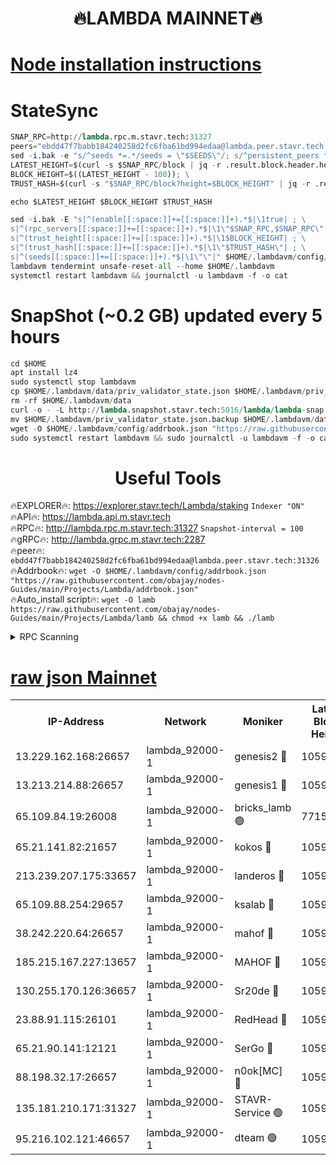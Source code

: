 <h1 align="center"> 🔥LAMBDA MAINNET🔥</h1>


[Node installation instructions](https://github.com/obajay/nodes-Guides/tree/main/Projects/Lambda)
=


# StateSync
```python
SNAP_RPC=http://lambda.rpc.m.stavr.tech:31327
peers="ebdd47f7babb184240258d2fc6fba61bd994edaa@lambda.peer.stavr.tech:31326" 
sed -i.bak -e "s/^seeds *=.*/seeds = \"$SEEDS\"/; s/^persistent_peers *=.*/persistent_peers = \"$PEERS\"/" $HOME/.lambdavm/config/config.toml
LATEST_HEIGHT=$(curl -s $SNAP_RPC/block | jq -r .result.block.header.height); \
BLOCK_HEIGHT=$((LATEST_HEIGHT - 100)); \
TRUST_HASH=$(curl -s "$SNAP_RPC/block?height=$BLOCK_HEIGHT" | jq -r .result.block_id.hash)

echo $LATEST_HEIGHT $BLOCK_HEIGHT $TRUST_HASH

sed -i.bak -E "s|^(enable[[:space:]]+=[[:space:]]+).*$|\1true| ; \
s|^(rpc_servers[[:space:]]+=[[:space:]]+).*$|\1\"$SNAP_RPC,$SNAP_RPC\"| ; \
s|^(trust_height[[:space:]]+=[[:space:]]+).*$|\1$BLOCK_HEIGHT| ; \
s|^(trust_hash[[:space:]]+=[[:space:]]+).*$|\1\"$TRUST_HASH\"| ; \
s|^(seeds[[:space:]]+=[[:space:]]+).*$|\1\"\"|" $HOME/.lambdavm/config/config.toml
lambdavm tendermint unsafe-reset-all --home $HOME/.lambdavm
systemctl restart lambdavm && journalctl -u lambdavm -f -o cat

```
# SnapShot (~0.2 GB) updated every 5 hours
```python
cd $HOME
apt install lz4
sudo systemctl stop lambdavm
cp $HOME/.lambdavm/data/priv_validator_state.json $HOME/.lambdavm/priv_validator_state.json.backup
rm -rf $HOME/.lambdavm/data
curl -o - -L http://lambda.snapshot.stavr.tech:5016/lambda/lambda-snap.tar.lz4 | lz4 -c -d - | tar -x -C $HOME/.lambdavm --strip-components 2
mv $HOME/.lambdavm/priv_validator_state.json.backup $HOME/.lambdavm/data/priv_validator_state.json
wget -O $HOME/.lambdavm/config/addrbook.json "https://raw.githubusercontent.com/obajay/nodes-Guides/main/Projects/Lambda/addrbook.json"
sudo systemctl restart lambdavm && sudo journalctl -u lambdavm -f -o cat
```
 <h1 align="center"> Useful Tools</h1>

🔥EXPLORER🔥:      https://explorer.stavr.tech/Lambda/staking	        `Indexer "ON"` \
🔥API🔥: 			 		 https://lambda.api.m.stavr.tech \
🔥RPC🔥:           http://lambda.rpc.m.stavr.tech:31327	              `Snapshot-interval = 100` \
🔥gRPC🔥:          http://lambda.grpc.m.stavr.tech:2287 \
🔥peer🔥:					 `ebdd47f7babb184240258d2fc6fba61bd994edaa@lambda.peer.stavr.tech:31326` \
🔥Addrbook🔥:    ```wget -O $HOME/.lambdavm/config/addrbook.json "https://raw.githubusercontent.com/obajay/nodes-Guides/main/Projects/Lambda/addrbook.json"``` \
🔥Auto_install script🔥: ```wget -O lamb https://raw.githubusercontent.com/obajay/nodes-Guides/main/Projects/Lambda/lamb && chmod +x lamb && ./lamb```


<details>
<summary>RPC Scanning</summary>

<h2 align="center"> We scan nodes in real time every 4 hours. And we provide the final result of RPC endpoints.
We cannot influence the operation of these nodes in any way. </h2>


```python
If Voting Power is higher than 0 --> then the Node is a validator of the network and may be subject to attack and be a potential threat to the chain.
```
```python
We marked such validators with a red symbol
```

</details>

[raw json Mainnet](https://rpc-check.lambm.stavr.tech/lambm/rpc-lambm-result.json)
=


<table><tr><th>IP-Address</th><th>Network</th><th>Moniker</th><th>Latest Block Height</th><th>Earliest Block Height</th><th>Catching Up</th><th>Tx Index</th><th>Voting Power</th><th>Scan Time</th></tr><tr><td>13.229.162.168:26657</td><td>lambda_92000-1</td><td>genesis2 🔴</td><td>10599858</td><td>1</td><td>False</td><td>on</td><td>16646650</td><td>2023-12-17T19:01:36.018420795UTC</td></tr><tr><td>13.213.214.88:26657</td><td>lambda_92000-1</td><td>genesis1 🔴</td><td>10599859</td><td>1</td><td>False</td><td>on</td><td>107835</td><td>2023-12-17T19:01:40.198343008UTC</td></tr><tr><td>65.109.84.19:26008</td><td>lambda_92000-1</td><td>bricks_lamb 🟢</td><td>7715743</td><td>7581001</td><td>False</td><td>on</td><td>0</td><td>2023-12-17T19:01:51.525112935UTC</td></tr><tr><td>65.21.141.82:21657</td><td>lambda_92000-1</td><td>kokos 🔴</td><td>10599860</td><td>7716001</td><td>False</td><td>off</td><td>546765</td><td>2023-12-17T19:01:42.600073742UTC</td></tr><tr><td>213.239.207.175:33657</td><td>lambda_92000-1</td><td>landeros 🔴</td><td>10599856</td><td>8136001</td><td>False</td><td>off</td><td>936659</td><td>2023-12-17T19:01:30.349813285UTC</td></tr><tr><td>65.109.88.254:29657</td><td>lambda_92000-1</td><td>ksalab 🔴</td><td>10599860</td><td>8715001</td><td>False</td><td>on</td><td>503056</td><td>2023-12-17T19:01:45.750487801UTC</td></tr><tr><td>38.242.220.64:26657</td><td>lambda_92000-1</td><td>mahof 🔴</td><td>10599854</td><td>10131001</td><td>False</td><td>off</td><td>770350</td><td>2023-12-17T19:01:25.619680180UTC</td></tr><tr><td>185.215.167.227:13657</td><td>lambda_92000-1</td><td>MAHOF 🔴</td><td>10599859</td><td>10134001</td><td>False</td><td>on</td><td>2051510</td><td>2023-12-17T19:01:39.301781771UTC</td></tr><tr><td>130.255.170.126:36657</td><td>lambda_92000-1</td><td>Sr20de 🔴</td><td>10599856</td><td>10353001</td><td>False</td><td>off</td><td>671435</td><td>2023-12-17T19:01:31.037840928UTC</td></tr><tr><td>23.88.91.115:26101</td><td>lambda_92000-1</td><td>RedHead 🔴</td><td>10599856</td><td>10499856</td><td>False</td><td>off</td><td>553202</td><td>2023-12-17T19:01:30.591408576UTC</td></tr><tr><td>65.21.90.141:12121</td><td>lambda_92000-1</td><td>SerGo 🔴</td><td>10599860</td><td>10499860</td><td>False</td><td>off</td><td>10549655</td><td>2023-12-17T19:01:46.093677868UTC</td></tr><tr><td>88.198.32.17:26657</td><td>lambda_92000-1</td><td>n0ok[MC] 🔴</td><td>10599861</td><td>10499861</td><td>False</td><td>off</td><td>1578630</td><td>2023-12-17T19:01:51.178415560UTC</td></tr><tr><td>135.181.210.171:31327</td><td>lambda_92000-1</td><td>STAVR-Service 🟢</td><td>10599860</td><td>10596001</td><td>False</td><td>on</td><td>0</td><td>2023-12-17T19:01:45.013924957UTC</td></tr><tr><td>95.216.102.121:46657</td><td>lambda_92000-1</td><td>dteam 🟢</td><td>10599860</td><td>10598501</td><td>False</td><td>off</td><td>0</td><td>2023-12-17T19:01:45.364652491UTC</td></tr></table>
